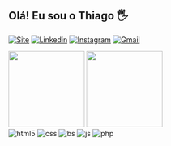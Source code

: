 ## Olá! Eu sou o Thiago 🖐️
[![Site](https://img.shields.io/website?label=thiagosousadev.site&style=for-the-badge&url=https://thiagosousadev.site)](https://thiagosousadev.site)
[![Linkedin](https://img.shields.io/badge/LinkedIn-0077B5?style=for-the-badge&logo=linkedin&logoColor=white)](https://www.linkedin.com/in/thiagosousadev)
[![Instagram](https://img.shields.io/badge/Instagram-E4405F?style=for-the-badge&logo=instagram&logoColor=white)](https://instagram.com/thiagodownloads)
[![Gmail](https://img.shields.io/badge/Gmail-D14836?style=for-the-badge&logo=gmail&logoColor=white)](mailto:thiagomaisweb@gmail.com)

<div>
  <img height="150em"  src="https://github-readme-stats.vercel.app/api?username=thiagosousadev&show_icons=true&theme=algolia&include_all_commits=true&count_private=true" style="max-width: 100%;"/>
  <img height="150em" src="https://github-readme-stats.vercel.app/api/top-langs/?username=thiagosousadev&layout=compact&langs_count=7&theme=algolia" style="max-width: 100%;"/>
</div>
<div style="display: inline_block">
  <img align="center" alt="html5" src="https://img.shields.io/badge/HTML5-E34F26?style=for-the-badge&logo=html5&logoColor=white" />
  <img align="center" alt="css" src="https://img.shields.io/badge/CSS3-1572B6?style=for-the-badge&logo=css3&logoColor=white" />
  <img align="center" alt="bs" src="https://img.shields.io/badge/Bootstrap-563D7C?style=for-the-badge&logo=bootstrap&logoColor=white" />
  <img align="center" alt="js" src="https://img.shields.io/badge/JavaScript-F7DF1E?style=for-the-badge&logo=javascript&logoColor=black" />
  <img align="center" alt="php" src="https://img.shields.io/badge/PHP-777BB4?style=for-the-badge&logo=php&logoColor=white" />
</div>
</div>
